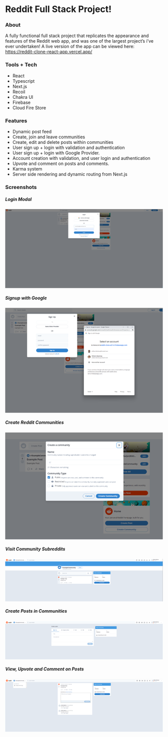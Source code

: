 # Reddit Full Stack Project!

### About
A fully functional full stack project that replicates the appearance and features of the Reddit web app, and was one of the largest project’s i’ve ever undertaken! A live version of the app can be viewed here: https://reddit-clone-react-app.vercel.app/ 

### Tools + Tech
- React
- Typescript
- Next.js
- Recoil
- Chakra UI
- Firebase
- Cloud Fire Store


### Features
- Dynamic post feed 
- Create, join and leave communities
- Create, edit and delete posts within communities
- User sign up + login with validation and authentication
- User sign up + login with Google Provider.
- Account creation with validation, and user login and authentication
- Upvote and comment on posts and comments. 
- Karma system
- Server side rendering and dynamic routing from Next.js



### Screenshots

##### Login Modal
![](Images/Login_1.png)

##### Signup with Google
![](Images/Google_Login_1.png)

##### Create Reddit Communities
![](Images/Create_Communities_1B.png)

##### Visit Community Subreddits
![](Images/Community_Home_Page_1.png)

##### Create Posts in Communities
![](Images/Create_Post_1.png)

##### View, Upvote and Comment on Posts
![](Images/View_Posts_1.png)
